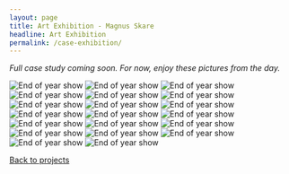 ```yaml
---
layout: page
title: Art Exhibition - Magnus Skare
headline: Art Exhibition
permalink: /case-exhibition/
---
```


*Full case study coming soon. For now, enjoy these pictures from the day.*

<img src="../img/eoys/01.jpg" alt="End of year show">
<img src="../img/eoys/16.jpg" alt="End of year show" class="big">
<img src="../img/eoys/02.jpg" alt="End of year show">
<img src="../img/eoys/03.jpg" alt="End of year show" class="big">
<img src="../img/eoys/05.jpg" alt="End of year show" class="big">
<img src="../img/eoys/06.jpg" alt="End of year show" class="big">
<img src="../img/eoys/07.jpg" alt="End of year show" class="big">
<img src="../img/eoys/08.jpg" alt="End of year show" class="big">
<img src="../img/eoys/09.jpg" alt="End of year show" class="big">
<img src="../img/eoys/10.jpg" alt="End of year show" class="big">
<img src="../img/eoys/11.jpg" alt="End of year show" class="big">
<img src="../img/eoys/12.jpg" alt="End of year show">
<img src="../img/eoys/13.jpg" alt="End of year show">
<img src="../img/eoys/14.jpg" alt="End of year show" class="big">
<img src="../img/eoys/15.jpg" alt="End of year show" class="big">
<img src="../img/eoys/17.jpg" alt="End of year show" class="big">
<img src="../img/eoys/04.jpg" alt="End of year show">
<img src="../img/eoys/18.jpg" alt="End of year show" class="big">
<img src="../img/eoys/19.jpg" alt="End of year show" class="big">
<img src="../img/eoys/20.jpg" alt="End of year show" class="big">

<a href="/projects" class="next">Back to projects</a>